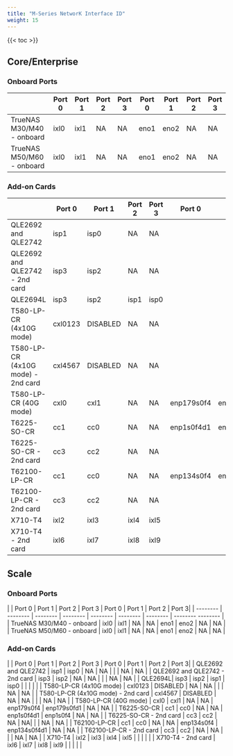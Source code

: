```yaml
---
title: "M-Series NetworK Interface ID"
weight: 15
---
```

{{< toc >}}

## Core/Enterprise ##

### Onboard Ports ###
| | Port 0 | Port 1 | Port 2 | Port 3 | Port 0 | Port 1 | Port 2 | Port 3 |
| -------- | -------- | -------- | -------- | -------- | -------- | -------- | -------- | -------- |
| TrueNAS M30/M40 - onboard | ixl0 | ixl1 | NA | NA | eno1 | eno2 | NA | NA |
| TrueNAS M50/M60 - onboard | ixl0 | ixl1 | NA | NA | eno1 | eno2 | NA | NA |

### Add-on Cards ###

| | Port 0 | Port 1 | Port 2 | Port 3 | Port 0 | Port 1 | Port 2 | Port 3 |
| -------- | -------- | -------- | -------- | -------- | -------- | -------- | -------- | -------- |
| QLE2692 and QLE2742 | isp1 | isp0 | NA | NA | | | NA | NA |
| QLE2692 and QLE2742 - 2nd card | isp3 | isp2 | NA | NA | | | NA | NA |
| QLE2694L | isp3 | isp2 | isp1 | isp0 | | | | |
| T580-LP-CR (4x10G mode) | cxl0123 | DISABLED | NA | NA | | | NA | NA |
| T580-LP-CR (4x10G mode) - 2nd card | cxl4567 | DISABLED | NA | NA | | | NA | NA |
| T580-LP-CR (40G mode) | cxl0 | cxl1 | NA | NA | enp179s0f4 | enp179s0fd1 | NA | NA |
| T6225-SO-CR | cc1 | cc0 | NA | NA | enp1s0f4d1 | enp1s0f4 | NA | NA |
| T6225-SO-CR - 2nd card | cc3 | cc2 | NA | NA | | | NA | NA |
| T62100-LP-CR | cc1 | cc0 | NA | NA | enp134s0f4 | enp134s0f4d1 | NA | NA |
| T62100-LP-CR - 2nd card | cc3 | cc2 | NA | NA | | | NA | NA |
| X710-T4 | ixl2 | ixl3 | ixl4 | ixl5 | | | | |
| X710-T4 - 2nd card | ixl6 | ixl7 | ixl8 | ixl9 | | | | |


## Scale ##


### Onboard Ports ###
|  |	Port 0	| Port 1	| Port 2 |	Port 3	|	Port 0	| Port 1	| Port 2	| Port 3|
| -------- | -------- | -------- | -------- |  -------- |  -------- | -------- | -------- -------- |										
| TrueNAS M30/M40 - onboard	| ixl0	| ixl1	| NA	| NA		| eno1	| eno2	| NA	| NA |
| TrueNAS M50/M60 - onboard	| ixl0	| ixl1	| NA	| NA		| eno1	| eno2	| NA	| NA |

### Add-on Cards ###
| |	Port 0	| Port 1	| Port 2 |	Port 3	|	Port 0	| Port 1	| Port 2	| Port 3|
| QLE2692 and QLE2742 |	isp1	| isp0	| NA	| NA	| | | NA |	NA |
| QLE2692 and QLE2742 - 2nd card | isp3 | isp2 | NA | NA | | | NA | NA |
| QLE2694L| isp3 | isp2 | isp1 | isp0 | | | | |
| T580-LP-CR (4x10G mode) |	cxl0123	| DISABLED | NA | NA | | | NA | NA |
| T580-LP-CR (4x10G mode) - 2nd card	| cxl4567	| DISABLED | NA | NA | | | NA | NA |
| T580-LP-CR (40G mode)	| cxl0	| cxl1 | NA | NA | enp179s0f4 | enp179s0fd1 | NA  | NA |
| T6225-SO-CR	| cc1	| cc0 | NA | NA | enp1s0f4d1 | enp1s0f4 | NA | NA |
| T6225-SO-CR - 2nd card	| cc3	| cc2 | NA | NA| | | NA | NA |
| T62100-LP-CR	| cc1	| cc0 |	NA | NA | enp134s0f4 | enp134s0f4d1 | NA | NA |
| T62100-LP-CR - 2nd card	| cc3	| cc2 |	NA |	NA | | | NA | NA |
| X710-T4	| ixl2	| ixl3	| ixl4	| ixl5 | | | | |
| X710-T4 - 2nd card	| ixl6	| ixl7	| ixl8	| ixl9 | | | | |
